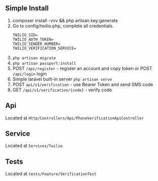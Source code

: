 ## Simple Install

1. composer install -vvv && php artisan key:generate
2. Go to config/twilio.php, complete all credentials.
    ````
    TWILIO_SID=
    TWILIO_AUTH_TOKEN=
    TWILIO_SENDER_NUMBER=
    TWILIO_VERIFICATION_SERVICE=
    ````
3. `php artisan migrate`
4. `php artisan passport:install`
5. POST `/api/register` - register an account and copy token or POST `/api/login` login
6. Simple laravel built-in server `php artisan serve`
7. POST `api/v1/verification` - use Bearer Token and send SMS code
8. GET `/api/v1/verification/{code}` - verify code

## Api

Located at `Http/Controllers/Api/PhoneVerificationApiController`

## Service

Located at `Services/Twilio`

## Tests

Located at `tests/Feature/VerificationTest`
